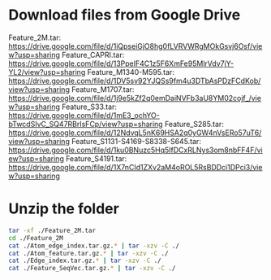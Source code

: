 # Download files from Google Drive
Feature_2M.tar: https://drive.google.com/file/d/1iQpseiGjO8hg0fLVRVWRgMOkGsvj6Osf/view?usp=sharing
Feature_CAPRI.tar: https://drive.google.com/file/d/13PpelF4C1z5F6XmFe95MlrVdv7jY-YL2/view?usp=sharing
Feature_M1340-M595.tar: https://drive.google.com/file/d/1DV5sv92YJQSs9fm4u3DTbAsPDzFCdKob/view?usp=sharing
Feature_M1707.tar: https://drive.google.com/file/d/1j9e5kZf2q0emDaiNVFb3aU8YM02cojf_/view?usp=sharing
Feature_S33.tar: https://drive.google.com/file/d/1mE3_ochYO-bTwcdSIvC_SQ47RBrIsFCp/view?usp=sharing
Feature_S285.tar: https://drive.google.com/file/d/12NdvqL5nK69HSA2q0yGW4nVsERo57uT6/view?usp=sharing
Feature_S1131-S4169-S8338-S645.tar: https://drive.google.com/file/d/1ku0BNuzc5Hq5IfDCxRLNys3om8nbFF4F/view?usp=sharing
Feature_S4191.tar: https://drive.google.com/file/d/1X7nCId1ZXv2aM4oROL5RsBDDci1DPci3/view?usp=sharing

# Unzip the folder
```bash
tar -xf ./Feature_2M.tar
cd ./Feature_2M
cat ./Atom_edge_index.tar.gz.* | tar -xzv -C ./
cat ./Atom_feature.tar.gz.* | tar -xzv -C ./
cat ./Edge_index.tar.gz.* | tar -xzv -C ./
cat ./Feature_SeqVec.tar.gz.* | tar -xzv -C ./
```
